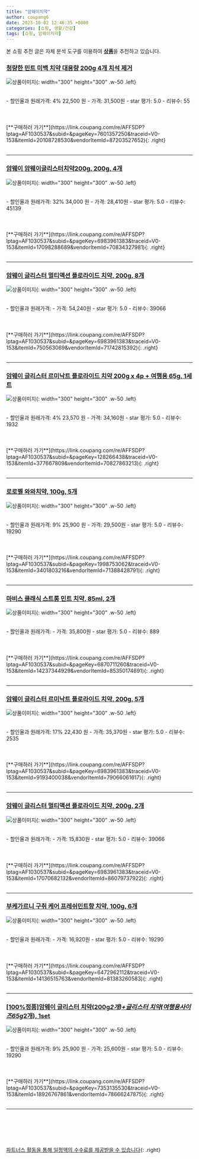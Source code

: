 ```yaml
---
title: "암웨이치약"
author: coupang6
date: 2023-10-02 12:46:35 +0800
categories: [쇼핑, 생활/건강]
tags: [쇼핑, 암웨이치약]
---
```


본 쇼핑 추천 글은 자체 분석 도구를 이용하여 [**상품**](https://link.coupang.com/a/bao1ui)을 추천하고 있습니다.

### [청량한 민트 미백 치약 대용량 200g 4개 치석 제거](https://link.coupang.com/re/AFFSDP?lptag=AF1030537&subid=&pageKey=7601357250&traceid=V0-153&itemId=20108728530&vendorItemId=87203527652)

![상품이미지](https://thumbnail8.coupangcdn.com/thumbnails/remote/230x230ex/image/vendor_inventory/df30/0bb8dc4e19885046e00689db946806d0912fb57d3da584550aa9eef30332.jpg){: width="300" height="300" .w-50 .left}


<br>
- 할인율과 원래가격: 4%  22,500   원
- 가격: 31,500원
- star 평가: 5.0
- 리뷰수: 55
<br>
<br>
<br>
<br>
[**구매하러 가기**](https://link.coupang.com/re/AFFSDP?lptag=AF1030537&subid=&pageKey=7601357250&traceid=V0-153&itemId=20108728530&vendorItemId=87203527652){: .right}
<br>
<br>

---

### [암웨이 암웨이글리스터치약200g, 200g, 4개](https://link.coupang.com/re/AFFSDP?lptag=AF1030537&subid=&pageKey=6983961383&traceid=V0-153&itemId=17098288689&vendorItemId=70834327981)

![상품이미지](https://thumbnail6.coupangcdn.com/thumbnails/remote/230x230ex/image/vendor_inventory/b72b/cb176a736a143066f74000ed58dfc0650e976ea13477aeb6522962ef6833.jpg){: width="300" height="300" .w-50 .left}


<br>
- 할인율과 원래가격: 32%  34,000   원
- 가격: 28,410원
- star 평가: 5.0
- 리뷰수: 45139
<br>
<br>
<br>
<br>
[**구매하러 가기**](https://link.coupang.com/re/AFFSDP?lptag=AF1030537&subid=&pageKey=6983961383&traceid=V0-153&itemId=17098288689&vendorItemId=70834327981){: .right}
<br>
<br>

---

### [암웨이 글리스터 멀티액션 플로라이드 치약, 200g, 8개](https://link.coupang.com/re/AFFSDP?lptag=AF1030537&subid=&pageKey=6983961383&traceid=V0-153&itemId=750563069&vendorItemId=71742815392)

![상품이미지](https://thumbnail6.coupangcdn.com/thumbnails/remote/230x230ex/image/vendor_inventory/b72b/cb176a736a143066f74000ed58dfc0650e976ea13477aeb6522962ef6833.jpg){: width="300" height="300" .w-50 .left}


<br>
- 할인율과 원래가격: 
- 가격: 54,240원
- star 평가: 5.0
- 리뷰수: 39066
<br>
<br>
<br>
<br>
[**구매하러 가기**](https://link.coupang.com/re/AFFSDP?lptag=AF1030537&subid=&pageKey=6983961383&traceid=V0-153&itemId=750563069&vendorItemId=71742815392){: .right}
<br>
<br>

---

### [암웨이 글리스터 르미낙트 플로라이드 치약 200g x 4p + 여행용 65g, 1세트](https://link.coupang.com/re/AFFSDP?lptag=AF1030537&subid=&pageKey=128266438&traceid=V0-153&itemId=377667809&vendorItemId=70827863213)

![상품이미지](https://thumbnail6.coupangcdn.com/thumbnails/remote/230x230ex/image/vendor_inventory/b129/33c57dd477b2f6493a73207164df7e8985bfbf5278c50f4e02f84b22ad26.jpg){: width="300" height="300" .w-50 .left}


<br>
- 할인율과 원래가격: 4%  23,570   원
- 가격: 34,160원
- star 평가: 5.0
- 리뷰수: 1932
<br>
<br>
<br>
<br>
[**구매하러 가기**](https://link.coupang.com/re/AFFSDP?lptag=AF1030537&subid=&pageKey=128266438&traceid=V0-153&itemId=377667809&vendorItemId=70827863213){: .right}
<br>
<br>

---

### [로로벨 와와치약, 100g, 5개](https://link.coupang.com/re/AFFSDP?lptag=AF1030537&subid=&pageKey=1998753062&traceid=V0-153&itemId=3401803216&vendorItemId=71388428791)

![상품이미지](https://thumbnail7.coupangcdn.com/thumbnails/remote/230x230ex/image/retail/images/8562813835891587-24c6dc63-9f3f-49fa-885f-d73c60bf29d1.jpg){: width="300" height="300" .w-50 .left}


<br>
- 할인율과 원래가격: 9%  25,900   원
- 가격: 29,500원
- star 평가: 5.0
- 리뷰수: 19290
<br>
<br>
<br>
<br>
[**구매하러 가기**](https://link.coupang.com/re/AFFSDP?lptag=AF1030537&subid=&pageKey=1998753062&traceid=V0-153&itemId=3401803216&vendorItemId=71388428791){: .right}
<br>
<br>

---

### [마비스 클래식 스트롱 민트 치약, 85ml, 2개](https://link.coupang.com/re/AFFSDP?lptag=AF1030537&subid=&pageKey=6870711260&traceid=V0-153&itemId=14237344929&vendorItemId=85350174691)

![상품이미지](https://thumbnail10.coupangcdn.com/thumbnails/remote/230x230ex/image/vendor_inventory/c64f/f8fb83f17ead7396d0aae65583f7f486f5959187e7ecc98123416c2d013c.jpg){: width="300" height="300" .w-50 .left}


<br>
- 할인율과 원래가격: 
- 가격: 35,800원
- star 평가: 5.0
- 리뷰수: 889
<br>
<br>
<br>
<br>
[**구매하러 가기**](https://link.coupang.com/re/AFFSDP?lptag=AF1030537&subid=&pageKey=6870711260&traceid=V0-153&itemId=14237344929&vendorItemId=85350174691){: .right}
<br>
<br>

---

### [암웨이 글리스터 르미낙트 플로라이드 치약, 200g, 5개](https://link.coupang.com/re/AFFSDP?lptag=AF1030537&subid=&pageKey=6983961383&traceid=V0-153&itemId=9193400038&vendorItemId=79066061617)

![상품이미지](https://thumbnail7.coupangcdn.com/thumbnails/remote/230x230ex/image/vendor_inventory/f407/7da8a3586d717f1939443eb3974b4c3fa06f9a8f34637cfeb2cb8bd65ebf.jpg){: width="300" height="300" .w-50 .left}


<br>
- 할인율과 원래가격: 17%  22,430   원
- 가격: 35,370원
- star 평가: 5.0
- 리뷰수: 2535
<br>
<br>
<br>
<br>
[**구매하러 가기**](https://link.coupang.com/re/AFFSDP?lptag=AF1030537&subid=&pageKey=6983961383&traceid=V0-153&itemId=9193400038&vendorItemId=79066061617){: .right}
<br>
<br>

---

### [암웨이 글리스터 멀티액션 플로라이드 치약, 200g, 2개](https://link.coupang.com/re/AFFSDP?lptag=AF1030537&subid=&pageKey=6983961383&traceid=V0-153&itemId=17070682132&vendorItemId=86079737922)

![상품이미지](https://thumbnail9.coupangcdn.com/thumbnails/remote/230x230ex/image/vendor_inventory/3f1c/f22fa4f2bc48fd6d2c63109cbe8711c784c27d125a6ad460b3af632cb51d.jpg){: width="300" height="300" .w-50 .left}


<br>
- 할인율과 원래가격: 
- 가격: 15,830원
- star 평가: 5.0
- 리뷰수: 39066
<br>
<br>
<br>
<br>
[**구매하러 가기**](https://link.coupang.com/re/AFFSDP?lptag=AF1030537&subid=&pageKey=6983961383&traceid=V0-153&itemId=17070682132&vendorItemId=86079737922){: .right}
<br>
<br>

---

### [부케가르니 구취 케어 프레쉬민트향 치약, 100g, 6개](https://link.coupang.com/re/AFFSDP?lptag=AF1030537&subid=&pageKey=6472962112&traceid=V0-153&itemId=14136515763&vendorItemId=81383260583)

![상품이미지](https://thumbnail9.coupangcdn.com/thumbnails/remote/230x230ex/image/rs_quotation_api/llnqravi/29d9853f6b9f480895179dbf8f29dc50.jpg){: width="300" height="300" .w-50 .left}


<br>
- 할인율과 원래가격: 
- 가격: 16,920원
- star 평가: 5.0
- 리뷰수: 19290
<br>
<br>
<br>
<br>
[**구매하러 가기**](https://link.coupang.com/re/AFFSDP?lptag=AF1030537&subid=&pageKey=6472962112&traceid=V0-153&itemId=14136515763&vendorItemId=81383260583){: .right}
<br>
<br>

---

### [[100%정품]암웨이 글리스터 치약(200g*2개)+글리스터 치약(여행용사이즈65g*2개), 1set](https://link.coupang.com/re/AFFSDP?lptag=AF1030537&subid=&pageKey=7353135530&traceid=V0-153&itemId=18926767861&vendorItemId=78666247875)

![상품이미지](https://thumbnail6.coupangcdn.com/thumbnails/remote/230x230ex/image/vendor_inventory/ff4e/b7cc6cf070210c0168f6ddad0f5ed0903705361ed7b7171ea22dce559e96.jpg){: width="300" height="300" .w-50 .left}


<br>
- 할인율과 원래가격: 9%  25,900   원
- 가격: 25,600원
- star 평가: 5.0
- 리뷰수: 19290
<br>
<br>
<br>
<br>
[**구매하러 가기**](https://link.coupang.com/re/AFFSDP?lptag=AF1030537&subid=&pageKey=7353135530&traceid=V0-153&itemId=18926767861&vendorItemId=78666247875){: .right}
<br>
<br>

---
<br><br><br><br><br> [파트너스 활동을 통해 일정액의 수수료를 제공받을 수 있습니다](https://link.coupang.com/a/bao1ui){: .right}